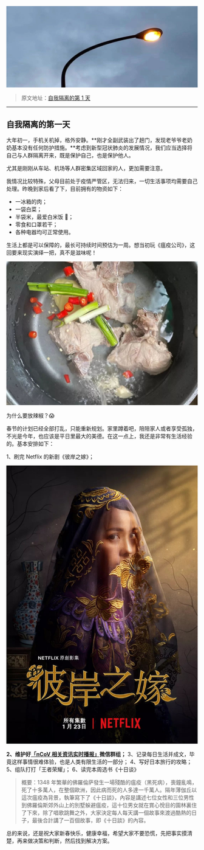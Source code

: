 ![](/images/ebooksplan/ebooksplan-1.jpeg)

> 原文地址：[自我隔离的第 1 天](https://mp.weixin.qq.com/s/LAq-ybXJYUf6p8ZYnoosQg)

---

## 自我隔离的第一天

大年初一，手机关机掉，格外安静。**刚才全副武装出了趟门，发现老爷爷老奶奶基本没有任何防护措施。**考虑到新型冠状肺炎的发展情况，我们应当选择将自己与人群隔离开来，既是保护自己，也是保护他人。

尤其是刚刚从车站、机场等人群密集区域回家的人，更加需要注意。

我情况比较特殊，父母目前处于疫情严管区，无法归来，一切生活事项均需要自己处理。昨晚到家后看了下，目前拥有的物资如下：

- 一冰箱的肉；
- 一袋白菜；
- 半袋米，最爱白米饭 🍚；
- 零食和口罩若干；
- 各种电器均可正常使用。

生活上都是可以保障的，最长可持续时间预估为一周。想当初玩《瘟疫公司》，这回要来现实演绎一把，真不是滋味呢！

![](/images/ebooksplan/ebooksplan-2.jpeg)


为什么要放辣椒？😱

春节的计划已经全部打乱，只能重新规划。家里蹲着吧，陪陪家人或者享受孤独，不光是今年，也应该是平日里最大的美德。在这一点上，我还是非常有生活经验的。基本安排如下：

1、刷完 Netflix 的新剧《彼岸之嫁》；

![](/images/ebooksplan/ebooksplan-3.jpeg)

**2、维护好[「nCoV 相关资讯实时播报」](https://t.me/nCoV2019)微信群组；**
3、记录每日生活并成文，毕竟这样事情很难体验，也是人类有限生活的一部分；
4、写好日本旅行的攻略；
5、组队打打「王者荣耀」；
6、读完本周选书《十日谈》

> 概要：1348 年繁華的佛羅倫萨發生一場殘酷的瘟疫（黑死病），喪鐘亂鳴，死了十多萬人，在整個歐洲，因此病而死的人多達一千萬人。隔年薄伽丘以這次瘟疫為背景，執筆寫下了《十日談》，內容是講述七位女性和三位男性到佛羅倫斯郊外山上的別墅躲避瘟疫，這十位男女就在賞心悅目的園林裏住了下來，除了唱歌跳舞之外，大家決定每人每天講一個故事來渡過酷熱的日子，最後合計講了一百個故事，即《十日談》的內容。

总的来说，还是祝大家新春快乐，健康幸福，希望大家不要恐慌，先把事实摸清楚，再来做决策和判断，然后找到解决方案。